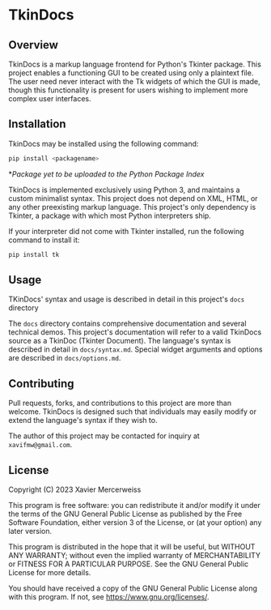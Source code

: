 # TkinDocs 
## Overview
TkinDocs is a markup language frontend for Python's Tkinter package. This project enables a functioning GUI to be created using only a plaintext file. The user need never interact with the Tk widgets of which the GUI is made, though this functionality is present for users wishing to implement more complex user interfaces.

## Installation

TkinDocs may be installed using the following command:
```bash
pip install <packagename>
```
**Package yet to be uploaded to the Python Package Index*

TkinDocs is implemented exclusively using Python 3, and maintains a custom minimalist syntax. This project does not depend on XML, HTML, or any other preexisting markup language. This project's only dependency is Tkinter, a package with which most Python interpreters ship. 

If your interpreter did not come with Tkinter installed, run the following command to install it:

```bash
pip install tk
```

## Usage

TKinDocs' syntax and usage is described in detail in this project's `docs` directory

The `docs` directory contains  comprehensive documentation and several technical demos. This project's documentation will refer to a valid TkinDocs source as a TkinDoc (Tkinter Document). The language's syntax is described in detail in `docs/syntax.md`. Special widget arguments and options are described in `docs/options.md`.

## Contributing

Pull requests, forks, and contributions to this project are more than welcome. TkinDocs is designed such that individuals may easily modify or extend the language's syntax if they wish to.

The author of this project may be contacted for inquiry at `xavifmw@gmail.com`.

## License

Copyright (C) 2023 Xavier Mercerweiss

 This program is free software: you can redistribute it and/or modify it under the terms of the GNU General Public License as published by the Free Software Foundation, either version 3 of the License, or (at your option) any later version.

This program is distributed in the hope that it will be useful, but WITHOUT ANY WARRANTY; without even the implied warranty of MERCHANTABILITY or FITNESS FOR A PARTICULAR PURPOSE.  See the GNU General Public License for more details.

You should have received a copy of the GNU General Public License along with this program.  If not, see <https://www.gnu.org/licenses/>.

